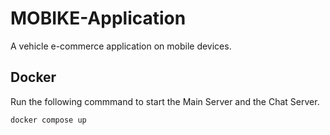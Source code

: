 # MOBIKE-Application

 A vehicle e-commerce application on mobile devices.

## Docker

 Run the following commmand to start the Main Server and the Chat Server.

```shell
docker compose up
```
